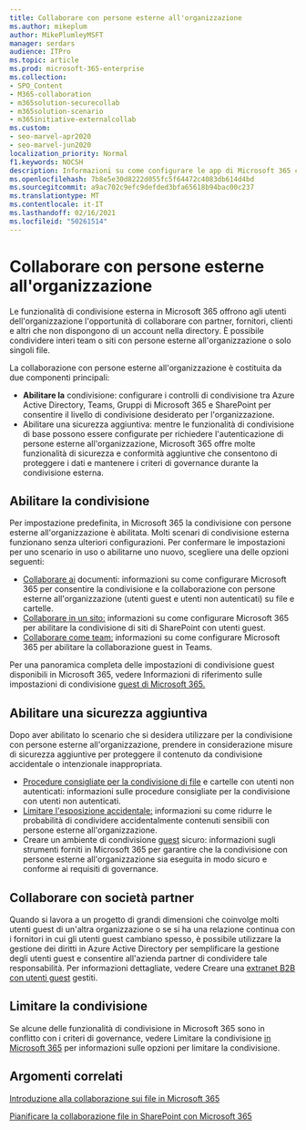 ```yaml
---
title: Collaborare con persone esterne all'organizzazione
ms.author: mikeplum
author: MikePlumleyMSFT
manager: serdars
audience: ITPro
ms.topic: article
ms.prod: microsoft-365-enterprise
ms.collection:
- SPO_Content
- M365-collaboration
- m365solution-securecollab
- m365solution-scenario
- m365initiative-externalcollab
ms.custom:
- seo-marvel-apr2020
- seo-marvel-jun2020
localization_priority: Normal
f1.keywords: NOCSH
description: Informazioni su come configurare le app di Microsoft 365 come Teams, OneDrive e SharePoint per la collaborazione con persone esterne all'organizzazione.
ms.openlocfilehash: 7b8e5e30d8222d055fc5f64472c4083db614d4bd
ms.sourcegitcommit: a9ac702c9efc9defded3bfa65618b94bac00c237
ms.translationtype: MT
ms.contentlocale: it-IT
ms.lasthandoff: 02/16/2021
ms.locfileid: "50261514"
---
```

# <a name="collaborating-with-people-outside-your-organization"></a>Collaborare con persone esterne all'organizzazione

Le funzionalità di condivisione esterna in Microsoft 365 offrono agli utenti dell'organizzazione l'opportunità di collaborare con partner, fornitori, clienti e altri che non dispongono di un account nella directory. È possibile condividere interi team o siti con persone esterne all'organizzazione o solo singoli file.

La collaborazione con persone esterne all'organizzazione è costituita da due componenti principali:

- **Abilitare la** condivisione: configurare i controlli di condivisione tra Azure Active Directory, Teams, Gruppi di Microsoft 365 e SharePoint per consentire il livello di condivisione desiderato per l'organizzazione.
-  Abilitare una sicurezza aggiuntiva: mentre le funzionalità di condivisione di base possono essere configurate per richiedere l'autenticazione di persone esterne all'organizzazione, Microsoft 365 offre molte funzionalità di sicurezza e conformità aggiuntive che consentono di proteggere i dati e mantenere i criteri di governance durante la condivisione esterna.

## <a name="enable-sharing"></a>Abilitare la condivisione

Per impostazione predefinita, in Microsoft 365 la condivisione con persone esterne all'organizzazione è abilitata. Molti scenari di condivisione esterna funzionano senza ulteriori configurazioni. Per confermare le impostazioni per uno scenario in uso o abilitarne uno nuovo, scegliere una delle opzioni seguenti:

- [Collaborare ai](collaborate-on-documents.md) documenti: informazioni su come configurare Microsoft 365 per consentire la condivisione e la collaborazione con persone esterne all'organizzazione (utenti guest e utenti non autenticati) su file e cartelle.
- [Collaborare in un sito:](collaborate-in-site.md) informazioni su come configurare Microsoft 365 per abilitare la condivisione di siti di SharePoint con utenti guest.
- [Collaborare come team:](collaborate-as-team.md) informazioni su come configurare Microsoft 365 per abilitare la collaborazione guest in Teams.

Per una panoramica completa delle impostazioni di condivisione guest disponibili in Microsoft 365, vedere Informazioni di riferimento sulle impostazioni di condivisione [guest di Microsoft 365.](microsoft-365-guest-settings.md)

## <a name="enable-additional-security"></a>Abilitare una sicurezza aggiuntiva

Dopo aver abilitato lo scenario che si desidera utilizzare per la condivisione con persone esterne all'organizzazione, prendere in considerazione misure di sicurezza aggiuntive per proteggere il contenuto da condivisione accidentale o intenzionale inappropriata.

- [Procedure consigliate per la condivisione di file](best-practices-anonymous-sharing.md) e cartelle con utenti non autenticati: informazioni sulle procedure consigliate per la condivisione con utenti non autenticati.
- [Limitare l'esposizione accidentale:](share-limit-accidental-exposure.md) informazioni su come ridurre le probabilità di condividere accidentalmente contenuti sensibili con persone esterne all'organizzazione.
- Creare un ambiente di condivisione [guest](create-secure-guest-sharing-environment.md) sicuro: informazioni sugli strumenti forniti in Microsoft 365 per garantire che la condivisione con persone esterne all'organizzazione sia eseguita in modo sicuro e conforme ai requisiti di governance.

## <a name="collaborate-with-partner-companies"></a>Collaborare con società partner

Quando si lavora a un progetto di grandi dimensioni che coinvolge molti utenti guest di un'altra organizzazione o se si ha una relazione continua con i fornitori in cui gli utenti guest cambiano spesso, è possibile utilizzare la gestione dei diritti in Azure Active Directory per semplificare la gestione degli utenti guest e consentire all'azienda partner di condividere tale responsabilità. Per informazioni dettagliate, vedere Creare una [extranet B2B con utenti guest](b2b-extranet.md) gestiti.

## <a name="limit-sharing"></a>Limitare la condivisione

Se alcune delle funzionalità di condivisione in Microsoft 365 sono in conflitto con i criteri di governance, vedere Limitare la condivisione [in Microsoft 365](microsoft-365-limit-sharing.md) per informazioni sulle opzioni per limitare la condivisione.

## <a name="related-topics"></a>Argomenti correlati

[Introduzione alla collaborazione sui file in Microsoft 365](https://docs.microsoft.com/sharepoint/intro-to-file-collaboration)

[Pianificare la collaborazione file in SharePoint con Microsoft 365](https://docs.microsoft.com/sharepoint/deploy-file-collaboration)
